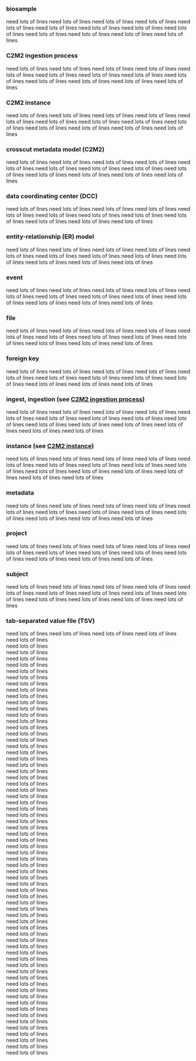 ### biosample

need lots of lines
need lots of lines
need lots of lines
need lots of lines
need lots of lines
need lots of lines
need lots of lines
need lots of lines
need lots of lines
need lots of lines
need lots of lines
need lots of lines
need lots of lines

### C2M2 ingestion process

need lots of lines
need lots of lines
need lots of lines
need lots of lines
need lots of lines
need lots of lines
need lots of lines
need lots of lines
need lots of lines
need lots of lines
need lots of lines
need lots of lines
need lots of lines


### C2M2 instance

need lots of lines
need lots of lines
need lots of lines
need lots of lines
need lots of lines
need lots of lines
need lots of lines
need lots of lines
need lots of lines
need lots of lines
need lots of lines
need lots of lines
need lots of lines

### crosscut metadata model (C2M2)

need lots of lines
need lots of lines
need lots of lines
need lots of lines
need lots of lines
need lots of lines
need lots of lines
need lots of lines
need lots of lines
need lots of lines
need lots of lines
need lots of lines
need lots of lines

### data coordinating center (DCC)

need lots of lines
need lots of lines
need lots of lines
need lots of lines
need lots of lines
need lots of lines
need lots of lines
need lots of lines
need lots of lines
need lots of lines
need lots of lines
need lots of lines

### entity-relationship (ER) model

need lots of lines
need lots of lines
need lots of lines
need lots of lines
need lots of lines
need lots of lines
need lots of lines
need lots of lines
need lots of lines
need lots of lines
need lots of lines
need lots of lines

### event

need lots of lines
need lots of lines
need lots of lines
need lots of lines
need lots of lines
need lots of lines
need lots of lines
need lots of lines
need lots of lines
need lots of lines
need lots of lines
need lots of lines

### file

need lots of lines
need lots of lines
need lots of lines
need lots of lines
need lots of lines
need lots of lines
need lots of lines
need lots of lines
need lots of lines
need lots of lines
need lots of lines
need lots of lines

### foreign key

need lots of lines
need lots of lines
need lots of lines
need lots of lines
need lots of lines
need lots of lines
need lots of lines
need lots of lines
need lots of lines
need lots of lines
need lots of lines
need lots of lines

### ingest, ingestion (see [C2M2 ingestion process](#c2m2-ingestion-process))

need lots of lines
need lots of lines
need lots of lines
need lots of lines
need lots of lines
need lots of lines
need lots of lines
need lots of lines
need lots of lines
need lots of lines
need lots of lines
need lots of lines
need lots of lines
need lots of lines
need lots of lines

### instance (see [C2M2 instance](#c2m2-instance))
need lots of lines
need lots of lines
need lots of lines
need lots of lines
need lots of lines
need lots of lines
need lots of lines
need lots of lines
need lots of lines
need lots of lines
need lots of lines
need lots of lines
need lots of lines
need lots of lines
need lots of lines

### metadata

need lots of lines
need lots of lines
need lots of lines
need lots of lines
need lots of lines
need lots of lines
need lots of lines
need lots of lines
need lots of lines
need lots of lines
need lots of lines
need lots of lines

### project

need lots of lines
need lots of lines
need lots of lines
need lots of lines
need lots of lines
need lots of lines
need lots of lines
need lots of lines
need lots of lines
need lots of lines
need lots of lines
need lots of lines

### subject

need lots of lines
need lots of lines
need lots of lines
need lots of lines
need lots of lines
need lots of lines
need lots of lines
need lots of lines
need lots of lines
need lots of lines
need lots of lines
need lots of lines
need lots of lines

### tab-separated value file (TSV)

need lots of lines
need lots of lines
need lots of lines
need lots of lines<br>
need lots of lines<br>
need lots of lines<br>
need lots of lines<br>
need lots of lines<br>
need lots of lines<br>
need lots of lines<br>
need lots of lines<br>
need lots of lines<br>
need lots of lines<br>
need lots of lines<br>
need lots of lines<br>
need lots of lines<br>
need lots of lines<br>
need lots of lines<br>
need lots of lines<br>
need lots of lines<br>
need lots of lines<br>
need lots of lines<br>
need lots of lines<br>
need lots of lines<br>
need lots of lines<br>
need lots of lines<br>
need lots of lines<br>
need lots of lines<br>
need lots of lines<br>
need lots of lines<br>
need lots of lines<br>
need lots of lines<br>
need lots of lines<br>
need lots of lines<br>
need lots of lines<br>
need lots of lines<br>
need lots of lines<br>
need lots of lines<br>
need lots of lines<br>
need lots of lines<br>
need lots of lines<br>
need lots of lines<br>
need lots of lines<br>
need lots of lines<br>
need lots of lines<br>
need lots of lines<br>
need lots of lines<br>
need lots of lines<br>
need lots of lines<br>
need lots of lines<br>
need lots of lines<br>
need lots of lines<br>
need lots of lines<br>
need lots of lines<br>
need lots of lines<br>
need lots of lines<br>
need lots of lines<br>
need lots of lines<br>
need lots of lines<br>
need lots of lines<br>
need lots of lines<br>
need lots of lines<br>
need lots of lines<br>
need lots of lines<br>
need lots of lines<br>
need lots of lines<br>
need lots of lines<br>
need lots of lines<br>
need lots of lines<br>
need lots of lines<br>
need lots of lines<br>
